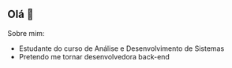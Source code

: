 ## Olá 👋

Sobre mim: 
-  Estudante do curso de Análise e Desenvolvimento de Sistemas
-  Pretendo me tornar desenvolvedora back-end
